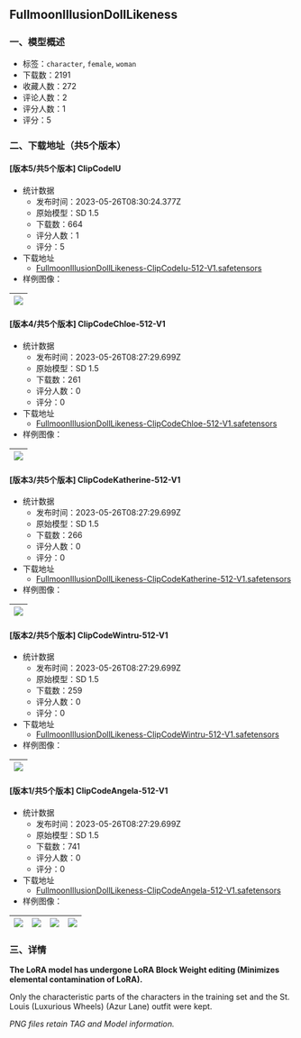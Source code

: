 ## FullmoonIllusionDollLikeness
### 一、模型概述

- 标签：`character`, `female`, `woman`
- 下载数：2191
- 收藏人数：272
- 评论人数：2
- 评分人数：1
- 评分：5

### 二、下载地址（共5个版本）

#### [版本5/共5个版本] ClipCodeIU

- 统计数据
  - 发布时间：2023-05-26T08:30:24.377Z
  - 原始模型：SD 1.5
  - 下载数：664
  - 评分人数：1
  - 评分：5
- 下载地址
  - [FullmoonIllusionDollLikeness-ClipCodeIu-512-V1.safetensors](https://civitai.com/api/download/models/81568)
- 样例图像：

| <img src="https://image.civitai.com/xG1nkqKTMzGDvpLrqFT7WA/c56d2bac-c144-4f08-abcf-13ee6ef1d832/width=450/916305.jpeg" /> |
| ---- |

#### [版本4/共5个版本] ClipCodeChloe-512-V1

- 统计数据
  - 发布时间：2023-05-26T08:27:29.699Z
  - 原始模型：SD 1.5
  - 下载数：261
  - 评分人数：0
  - 评分：0
- 下载地址
  - [FullmoonIllusionDollLikeness-ClipCodeChloe-512-V1.safetensors](https://civitai.com/api/download/models/63740)
- 样例图像：

| <img src="https://image.civitai.com/xG1nkqKTMzGDvpLrqFT7WA/44d297ff-d4f0-4390-80b8-e7ff7258ca56/width=450/703321.jpeg" /> |
| ---- |

#### [版本3/共5个版本] ClipCodeKatherine-512-V1

- 统计数据
  - 发布时间：2023-05-26T08:27:29.699Z
  - 原始模型：SD 1.5
  - 下载数：266
  - 评分人数：0
  - 评分：0
- 下载地址
  - [FullmoonIllusionDollLikeness-ClipCodeKatherine-512-V1.safetensors](https://civitai.com/api/download/models/63743)
- 样例图像：

| <img src="https://image.civitai.com/xG1nkqKTMzGDvpLrqFT7WA/eae8229d-05f2-4da1-9476-e192564574b9/width=450/703346.jpeg" /> |
| ---- |

#### [版本2/共5个版本] ClipCodeWintru-512-V1

- 统计数据
  - 发布时间：2023-05-26T08:27:29.699Z
  - 原始模型：SD 1.5
  - 下载数：259
  - 评分人数：0
  - 评分：0
- 下载地址
  - [FullmoonIllusionDollLikeness-ClipCodeWintru-512-V1.safetensors](https://civitai.com/api/download/models/63747)
- 样例图像：

| <img src="https://image.civitai.com/xG1nkqKTMzGDvpLrqFT7WA/bedb01d1-2bc9-49b7-b15d-33cb27c9f10a/width=450/703354.jpeg" /> |
| ---- |

#### [版本1/共5个版本] ClipCodeAngela-512-V1

- 统计数据
  - 发布时间：2023-05-26T08:27:29.699Z
  - 原始模型：SD 1.5
  - 下载数：741
  - 评分人数：0
  - 评分：0
- 下载地址
  - [FullmoonIllusionDollLikeness-ClipCodeAngela-512-V1.safetensors](https://civitai.com/api/download/models/63735)
- 样例图像：

| <img src="https://image.civitai.com/xG1nkqKTMzGDvpLrqFT7WA/9c6e676b-49b5-464b-a3de-264a19920919/width=450/703284.jpeg" /> | <img src="https://image.civitai.com/xG1nkqKTMzGDvpLrqFT7WA/613e5b2e-54c8-4774-bfcf-e97d15eff7e3/width=450/703287.jpeg" /> | <img src="https://image.civitai.com/xG1nkqKTMzGDvpLrqFT7WA/9ccf982e-9cdb-4c10-8523-0c29a4fd4a2e/width=450/703286.jpeg" /> | <img src="https://image.civitai.com/xG1nkqKTMzGDvpLrqFT7WA/1be8ce78-386d-497b-b230-970dc1926d5f/width=450/703285.jpeg" /> |
| ---- | ---- | ---- | ---- |


### 三、详情
<p><strong>The LoRA model has undergone LoRA Block Weight editing (Minimizes elemental contamination of LoRA).</strong></p><p>Only the characteristic parts of the characters in the training set and the St. Louis (Luxurious Wheels) (Azur Lane) outfit were kept.</p><p><em>PNG files retain TAG and Model information.</em></p>